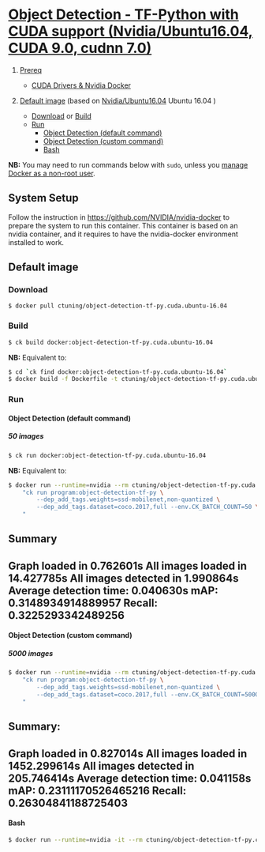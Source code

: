 # [Object Detection - TF-Python with CUDA support (Nvidia/Ubuntu16.04, CUDA 9.0, cudnn 7.0)](https://hub.docker.com/r/ctuning/object-detection-tf-py.cuda.ubuntu-16.04)

1. [Prereq](#prereq)
    - [CUDA Drivers & Nvidia Docker](#cuda_drivers&docker)

1. [Default image](#image_default) (based on [Nvidia/Ubuntu16.04](https://hub.docker.com/r/nvidia/cuda/) Ubuntu 16.04 )
    - [Download](#image_default_download) or [Build](#image_default_build)
    - [Run](#image_default_run)
        - [Object Detection (default command)](#image_default_run_default)
        - [Object Detection (custom command)](#image_default_run_custom)
        - [Bash](#image_default_run_bash)

**NB:** You may need to run commands below with `sudo`, unless you
[manage Docker as a non-root user](https://docs.docker.com/install/linux/linux-postinstall/#manage-docker-as-a-non-root-user).

<a name="cuda_drivers&docker"></a>
## System Setup

Follow the instruction in https://github.com/NVIDIA/nvidia-docker to prepare the system to run this container.
This container is based on an nvidia container, and it requires to have the nvidia-docker environment installed to work.




<a name="image_default"></a>
## Default image

<a name="image_default_download"></a>
### Download
```
$ docker pull ctuning/object-detection-tf-py.cuda.ubuntu-16.04
```

<a name="image_default_build"></a>
### Build
```bash
$ ck build docker:object-detection-tf-py.cuda.ubuntu-16.04
```
**NB:** Equivalent to:
```bash
$ cd `ck find docker:object-detection-tf-py.cuda.ubuntu-16.04`
$ docker build -f Dockerfile -t ctuning/object-detection-tf-py.cuda.ubuntu-16.04 .
```

<a name="image_default_run"></a>
### Run

<a name="image_default_run_default"></a>
#### Object Detection (default command)

##### 50 images
```bash
$ ck run docker:object-detection-tf-py.cuda.ubuntu-16.04
```
**NB:** Equivalent to:
```bash
$ docker run --runtime=nvidia --rm ctuning/object-detection-tf-py.cuda.ubuntu-16.04 \
    "ck run program:object-detection-tf-py \
        --dep_add_tags.weights=ssd-mobilenet,non-quantized \
        --dep_add_tags.dataset=coco.2017,full --env.CK_BATCH_COUNT=50 \
    "
```
Summary
-------------------------------
Graph loaded in 0.762601s
All images loaded in 14.427785s
All images detected in 1.990864s
Average detection time: 0.040630s
mAP: 0.3148934914889957
Recall: 0.3225293342489256
--------------------------------



<a name="image_default_run_custom"></a>
#### Object Detection (custom command)

##### 5000 images
```bash
$ docker run --runtime=nvidia --rm ctuning/object-detection-tf-py.cuda.ubuntu-16.04 \
    "ck run program:object-detection-tf-py \
        --dep_add_tags.weights=ssd-mobilenet,non-quantized \
        --dep_add_tags.dataset=coco.2017,full --env.CK_BATCH_COUNT=5000 \
    "
```
Summary:
-------------------------------
Graph loaded in 0.827014s
All images loaded in 1452.299614s
All images detected in 205.746414s
Average detection time: 0.041158s
mAP: 0.23111170526465216
Recall: 0.26304841188725403
--------------------------------



<a name="image_default_run_bash"></a>
#### Bash
```bash
$ docker run --runtime=nvidia -it --rm ctuning/object-detection-tf-py.cuda.ubuntu-16.04 bash
```
